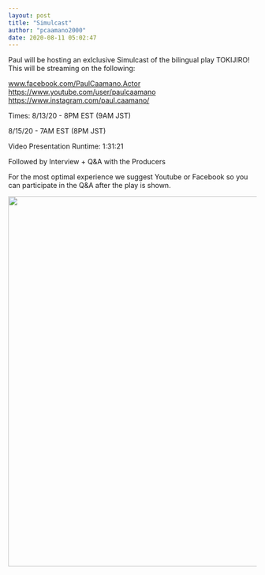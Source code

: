 ```yaml
---
layout: post
title: "Simulcast"
author: "pcaamano2000"
date: 2020-08-11 05:02:47
---
```





<style>
img {
  max-width: 100%;
  height: auto;
}
</style>


Paul will be hosting an exlclusive Simulcast of the bilingual play TOKIJIRO!
This will be streaming on the following:

www.facebook.com/PaulCaamano.Actor
https://www.youtube.com/user/paulcaamano
https://www.instagram.com/paul.caamano/

Times:
8/13/20 - 8PM EST (9AM JST)

8/15/20 - 7AM EST (8PM JST)

Video Presentation Runtime: 1:31:21

Followed by Interview + Q&A with the Producers




For the most optimal experience we suggest Youtube or Facebook so you can participate in the Q&A after the play is shown.


                                                              
<img width="750" height="1150" src="{{ site.baseurl }}/img/toki (1).jpg">
